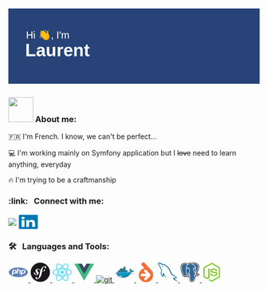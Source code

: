 ### [![MasterHead](https://github.com/LaurentSanson/LaurentSanson/blob/main/header.png)](https://github.com/LaurentSanson)

<h3> <img src="https://i.pinimg.com/originals/00/4b/17/004b173f6e3d6843df10114e087f30a8.gif" width="50" height="50" /> About me:</h3>
<p>🇫🇷 I'm French. I know, we can't be perfect...</p>
<p>💻 I'm working mainly on Symfony application but I <strike>love</strike> need to learn anything, everyday</p>
<p>🔥 I'm trying to be a craftmanship</p>

<h3>:link: &nbsp; Connect with me:</h3>
<p>
  <a href="mailto:contact@laurentsanson.pro@gmail.com?subject=[GitHub]%20🔥%20Prise%20de%20contact&body=Bonjour%20Laurent%2C%0A%0AJe%20viens%20vers%20toi%20aujourd%27hui%20apr%C3%A8s%20avoir%20vu%20ton%20profil%20GitHub%20pour%20..." target="blank"><img align="center" src="https://img.shields.io/badge/e‑mail-D14836.svg?style=for-the-badge&logo=GMail&logoColor=white"/></a>
<a href="https://www.linkedin.com/in/laurent-sanson-77718b18b/" target="blank"><img align="center" src="https://github.com/devicons/devicon/blob/master/icons/linkedin/linkedin-original.svg" alt="linkedin" height="30" width="40" /></a>
</p>

<h3>🛠 &nbsp; Languages and Tools:</h3>
<p> 
  <a href="https://www.php.net/" target="_blank"> <img src="https://github.com/devicons/devicon/blob/master/icons/php/php-plain.svg" alt="php" width="40" height="40"/> </a> 
  <a href="https://symfony.com/" target="_blank"> <img src="https://github.com/devicons/devicon/blob/master/icons/symfony/symfony-original.svg" alt="symfony" width="40" height="40"/> </a> 
  <a href="https://fr.reactjs.org/" target="_blank"> <img src="https://github.com/devicons/devicon/blob/master/icons/react/react-original.svg" alt="react" width="40" height="40"/> </a>
  <a href="https://vuejs.org/" target="_blank"> <img src="https://github.com/devicons/devicon/blob/master/icons/vuejs/vuejs-original.svg" alt="vue" width="40" height="40"/> </a>
  <a href="https://git-scm.com/" target="_blank"> <img src="https://www.vectorlogo.zone/logos/git-scm/git-scm-icon.svg" alt="git" width="40" height="40"/> </a>
  <a href="https://www.docker.com/" target="_blank"> <img src="https://github.com/devicons/devicon/blob/master/icons/docker/docker-original.svg" alt="docker" width="40" height="40"/> </a> 
  <a href="https://www.doctrine-project.org/projects/orm.html" target="_blank"> <img src="https://github.com/devicons/devicon/blob/master/icons/doctrine/doctrine-original.svg" alt="doctrine" width="40" height="40"/> </a>
  <a href="https://www.mysql.com/fr/" target="_blank"> <img src="https://github.com/devicons/devicon/blob/master/icons/mysql/mysql-original.svg" alt="mysql" width="40" height="40"/> </a>
  <a href="https://www.postgresql.org/" target="_blank"> <img src="https://github.com/devicons/devicon/blob/master/icons/postgresql/postgresql-original.svg" alt="html5" width="40" height="40"/> </a> 
  <a href="https://nodejs.org/en/" target="_blank"> <img src="https://github.com/devicons/devicon/blob/master/icons/nodejs/nodejs-original.svg" alt="nodejs" width="40" height="40"/> </a>
</p>


